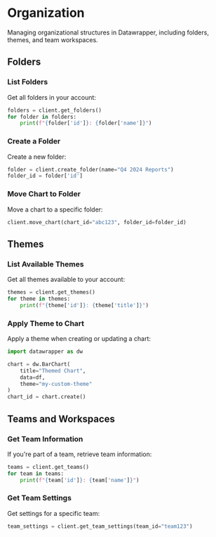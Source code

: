 # Organization

Managing organizational structures in Datawrapper, including folders, themes, and team workspaces.

## Folders

### List Folders

Get all folders in your account:

```python
folders = client.get_folders()
for folder in folders:
    print(f"{folder['id']}: {folder['name']}")
```

### Create a Folder

Create a new folder:

```python
folder = client.create_folder(name="Q4 2024 Reports")
folder_id = folder['id']
```

### Move Chart to Folder

Move a chart to a specific folder:

```python
client.move_chart(chart_id="abc123", folder_id=folder_id)
```

## Themes

### List Available Themes

Get all themes available to your account:

```python
themes = client.get_themes()
for theme in themes:
    print(f"{theme['id']}: {theme['title']}")
```

### Apply Theme to Chart

Apply a theme when creating or updating a chart:

```python
import datawrapper as dw

chart = dw.BarChart(
    title="Themed Chart",
    data=df,
    theme="my-custom-theme"
)
chart_id = chart.create()
```

## Teams and Workspaces

### Get Team Information

If you're part of a team, retrieve team information:

```python
teams = client.get_teams()
for team in teams:
    print(f"{team['id']}: {team['name']}")
```

### Get Team Settings

Get settings for a specific team:

```python
team_settings = client.get_team_settings(team_id="team123")
```
